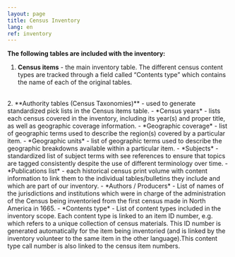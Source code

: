 ```yaml
---
layout: page
title: Census Inventory
lang: en
ref: inventory
---
```


**The following tables are included with the inventory:**

1. **Census items** - the main inventory table. The different census content types are tracked through a field called “Contents type” which contains the name of each of the original tables.  
<br />
2. **Authority tables (Census Taxonomies)** - used to generate standardized pick lists in the Census items table.
- *Census years* - lists each census covered in the inventory, including its year(s) and proper title, as well as geographic coverage information.
- *Geographic coverage* - list of geographic terms used to describe the region(s) covered by a particular item.
- *Geographic units* - list of geographic terms used to describe the geographic breakdowns available within a particular item.
- *Subjects* - standardized list of subject terms with see references to ensure that topics are tagged consistently despite the use of different terminology over time.
- *Publications list* - each historical census print volume with content information to link them to the individual tables/bulletins they include and which are part of our inventory.
- *Authors / Producers* - List of names of the jurisdictions and institutions which were in charge of the administration of the Census being inventoried from the first census made in North America in 1665.
- *Contents type* - List of content types included in the inventory scope. Each content type is linked to an item ID number, e.g.  which refers to a unique collection of census materials. This ID number is generated automatically for the item being inventoried (and is linked by the inventory volunteer to the same item in the other language).This content type call number is also linked to the census item numbers.    
